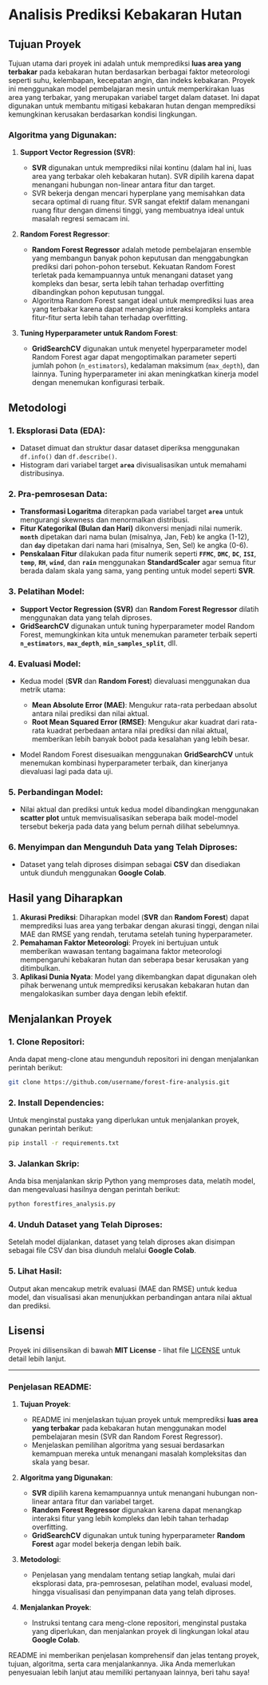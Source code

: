 # Analisis Prediksi Kebakaran Hutan

## Tujuan Proyek

Tujuan utama dari proyek ini adalah untuk memprediksi **luas area yang terbakar** pada kebakaran hutan berdasarkan berbagai faktor meteorologi seperti suhu, kelembapan, kecepatan angin, dan indeks kebakaran. Proyek ini menggunakan model pembelajaran mesin untuk memperkirakan luas area yang terbakar, yang merupakan variabel target dalam dataset. Ini dapat digunakan untuk membantu mitigasi kebakaran hutan dengan memprediksi kemungkinan kerusakan berdasarkan kondisi lingkungan.

### Algoritma yang Digunakan:

1. **Support Vector Regression (SVR)**:

   * **SVR** digunakan untuk memprediksi nilai kontinu (dalam hal ini, luas area yang terbakar oleh kebakaran hutan). SVR dipilih karena dapat menangani hubungan non-linear antara fitur dan target.
   * SVR bekerja dengan mencari hyperplane yang memisahkan data secara optimal di ruang fitur. SVR sangat efektif dalam menangani ruang fitur dengan dimensi tinggi, yang membuatnya ideal untuk masalah regresi semacam ini.

2. **Random Forest Regressor**:

   * **Random Forest Regressor** adalah metode pembelajaran ensemble yang membangun banyak pohon keputusan dan menggabungkan prediksi dari pohon-pohon tersebut. Kekuatan Random Forest terletak pada kemampuannya untuk menangani dataset yang kompleks dan besar, serta lebih tahan terhadap overfitting dibandingkan pohon keputusan tunggal.
   * Algoritma Random Forest sangat ideal untuk memprediksi luas area yang terbakar karena dapat menangkap interaksi kompleks antara fitur-fitur serta lebih tahan terhadap overfitting.

3. **Tuning Hyperparameter untuk Random Forest**:

   * **GridSearchCV** digunakan untuk menyetel hyperparameter model Random Forest agar dapat mengoptimalkan parameter seperti jumlah pohon (`n_estimators`), kedalaman maksimum (`max_depth`), dan lainnya. Tuning hyperparameter ini akan meningkatkan kinerja model dengan menemukan konfigurasi terbaik.

## Metodologi

### 1. **Eksplorasi Data (EDA)**:

* Dataset dimuat dan struktur dasar dataset diperiksa menggunakan `df.info()` dan `df.describe()`.
* Histogram dari variabel target **`area`** divisualisasikan untuk memahami distribusinya.

### 2. **Pra-pemrosesan Data**:

* **Transformasi Logaritma** diterapkan pada variabel target **`area`** untuk mengurangi skewness dan menormalkan distribusi.
* **Fitur Kategorikal (Bulan dan Hari)** dikonversi menjadi nilai numerik. **`month`** dipetakan dari nama bulan (misalnya, Jan, Feb) ke angka (1-12), dan **`day`** dipetakan dari nama hari (misalnya, Sen, Sel) ke angka (0-6).
* **Penskalaan Fitur** dilakukan pada fitur numerik seperti **`FFMC`**, **`DMC`**, **`DC`**, **`ISI`**, **`temp`**, **`RH`**, **`wind`**, dan **`rain`** menggunakan **StandardScaler** agar semua fitur berada dalam skala yang sama, yang penting untuk model seperti **SVR**.

### 3. **Pelatihan Model**:

* **Support Vector Regression (SVR)** dan **Random Forest Regressor** dilatih menggunakan data yang telah diproses.
* **GridSearchCV** digunakan untuk tuning hyperparameter model Random Forest, memungkinkan kita untuk menemukan parameter terbaik seperti **`n_estimators`**, **`max_depth`**, **`min_samples_split`**, dll.

### 4. **Evaluasi Model**:

* Kedua model (**SVR** dan **Random Forest**) dievaluasi menggunakan dua metrik utama:

  * **Mean Absolute Error (MAE)**: Mengukur rata-rata perbedaan absolut antara nilai prediksi dan nilai aktual.
  * **Root Mean Squared Error (RMSE)**: Mengukur akar kuadrat dari rata-rata kuadrat perbedaan antara nilai prediksi dan nilai aktual, memberikan lebih banyak bobot pada kesalahan yang lebih besar.

* Model Random Forest disesuaikan menggunakan **GridSearchCV** untuk menemukan kombinasi hyperparameter terbaik, dan kinerjanya dievaluasi lagi pada data uji.

### 5. **Perbandingan Model**:

* Nilai aktual dan prediksi untuk kedua model dibandingkan menggunakan **scatter plot** untuk memvisualisasikan seberapa baik model-model tersebut bekerja pada data yang belum pernah dilihat sebelumnya.

### 6. **Menyimpan dan Mengunduh Data yang Telah Diproses**:

* Dataset yang telah diproses disimpan sebagai **CSV** dan disediakan untuk diunduh menggunakan **Google Colab**.

## Hasil yang Diharapkan

1. **Akurasi Prediksi**: Diharapkan model (**SVR** dan **Random Forest**) dapat memprediksi luas area yang terbakar dengan akurasi tinggi, dengan nilai MAE dan RMSE yang rendah, terutama setelah tuning hyperparameter.
2. **Pemahaman Faktor Meteorologi**: Proyek ini bertujuan untuk memberikan wawasan tentang bagaimana faktor meteorologi mempengaruhi kebakaran hutan dan seberapa besar kerusakan yang ditimbulkan.
3. **Aplikasi Dunia Nyata**: Model yang dikembangkan dapat digunakan oleh pihak berwenang untuk memprediksi kerusakan kebakaran hutan dan mengalokasikan sumber daya dengan lebih efektif.

## Menjalankan Proyek

### 1. **Clone Repositori**:

Anda dapat meng-clone atau mengunduh repositori ini dengan menjalankan perintah berikut:

```bash
git clone https://github.com/username/forest-fire-analysis.git
```

### 2. **Install Dependencies**:

Untuk menginstal pustaka yang diperlukan untuk menjalankan proyek, gunakan perintah berikut:

```bash
pip install -r requirements.txt
```

### 3. **Jalankan Skrip**:

Anda bisa menjalankan skrip Python yang memproses data, melatih model, dan mengevaluasi hasilnya dengan perintah berikut:

```bash
python forestfires_analysis.py
```

### 4. **Unduh Dataset yang Telah Diproses**:

Setelah model dijalankan, dataset yang telah diproses akan disimpan sebagai file CSV dan bisa diunduh melalui **Google Colab**.

### 5. **Lihat Hasil**:

Output akan mencakup metrik evaluasi (MAE dan RMSE) untuk kedua model, dan visualisasi akan menunjukkan perbandingan antara nilai aktual dan prediksi.

## Lisensi

Proyek ini dilisensikan di bawah **MIT License** - lihat file [LICENSE](LICENSE) untuk detail lebih lanjut.

---

### **Penjelasan README**:

1. **Tujuan Proyek**:

   * README ini menjelaskan tujuan proyek untuk memprediksi **luas area yang terbakar** pada kebakaran hutan menggunakan model pembelajaran mesin (SVR dan Random Forest Regressor).
   * Menjelaskan pemilihan algoritma yang sesuai berdasarkan kemampuan mereka untuk menangani masalah kompleksitas dan skala yang besar.

2. **Algoritma yang Digunakan**:

   * **SVR** dipilih karena kemampuannya untuk menangani hubungan non-linear antara fitur dan variabel target.
   * **Random Forest Regressor** digunakan karena dapat menangkap interaksi fitur yang lebih kompleks dan lebih tahan terhadap overfitting.
   * **GridSearchCV** digunakan untuk tuning hyperparameter **Random Forest** agar model bekerja dengan lebih baik.

3. **Metodologi**:

   * Penjelasan yang mendalam tentang setiap langkah, mulai dari eksplorasi data, pra-pemrosesan, pelatihan model, evaluasi model, hingga visualisasi dan penyimpanan data yang telah diproses.

4. **Menjalankan Proyek**:

   * Instruksi tentang cara meng-clone repositori, menginstal pustaka yang diperlukan, dan menjalankan proyek di lingkungan lokal atau **Google Colab**.

README ini memberikan penjelasan komprehensif dan jelas tentang proyek, tujuan, algoritma, serta cara menjalankannya. Jika Anda memerlukan penyesuaian lebih lanjut atau memiliki pertanyaan lainnya, beri tahu saya!
